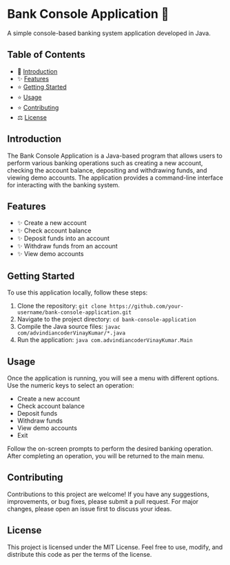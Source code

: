 # Bank Console Application 🏦

A simple console-based banking system application developed in Java.

## Table of Contents
- 📜 [Introduction](#introduction)
- ✨ [Features](#features)
- ⭐️ [Getting Started](#getting-started)
- ⭐️ [Usage](#usage)
- ⭐️ [Contributing](#contributing)
- ⚖️ [License](#license)

## Introduction
The Bank Console Application is a Java-based program that allows users to perform various banking operations such as creating a new account, checking the account balance, depositing and withdrawing funds, and viewing demo accounts. The application provides a command-line interface for interacting with the banking system.

## Features
- ✨ Create a new account
- ✨ Check account balance
- ✨ Deposit funds into an account
- ✨ Withdraw funds from an account
- ✨ View demo accounts

## Getting Started
To use this application locally, follow these steps:

1. Clone the repository: `git clone https://github.com/your-username/bank-console-application.git`
2. Navigate to the project directory: `cd bank-console-application`
3. Compile the Java source files: `javac com/advindiancoderVinayKumar/*.java`
4. Run the application: `java com.advindiancoderVinayKumar.Main`

## Usage
Once the application is running, you will see a menu with different options. Use the numeric keys to select an operation:

- Create a new account
- Check account balance
- Deposit funds
- Withdraw funds
- View demo accounts
- Exit

Follow the on-screen prompts to perform the desired banking operation. After completing an operation, you will be returned to the main menu.

## Contributing
Contributions to this project are welcome! If you have any suggestions, improvements, or bug fixes, please submit a pull request. For major changes, please open an issue first to discuss your ideas.

## License
This project is licensed under the MIT License. Feel free to use, modify, and distribute this code as per the terms of the license.
